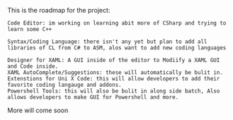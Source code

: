 This is the roadmap for the project:

    Code Editor: im working on learning abit more of CSharp and trying to learn some C++
    
    Syntax/Coding Language: there isn't any yet but plan to add all libraries of CL from C# to ASM, alos want to add new coding languages
    
    Designer for XAML: A GUI inside of the editor to Modiify a XAML GUI and Code inside.
    XAML AutoComplete/Suggestions: these will automatically be bulit in.
    Extenstions for Uni X Code: this will allow developers to add their favorite coding langauge and addons.
    Powershell Tools: this will also be bulit in along side batch, Also allows developers to make GUI for Powershell and more.

More will come soon
    
    
